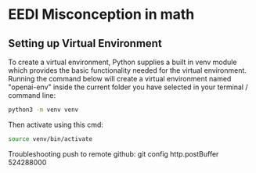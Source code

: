 # EEDI Misconception in math

## Setting up Virtual Environment
To create a virtual environment, Python supplies a built in venv module which provides the basic functionality needed for the virtual environment. Running the command below will create a virtual environment named "openai-env" inside the current folder you have selected in your terminal / command line:

```bash
python3 -m venv venv
```

Then activate using this cmd:
```bash
source venv/bin/activate
```

Troubleshooting push to remote github:
git config http.postBuffer 524288000